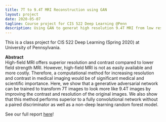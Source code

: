 ```yaml
---
title: 7T to 9.4T MRI Reconstruction using GAN
layout: project
date: 2020-05-07
tagline: Course project for CIS 522 Deep Learning @Penn
description: Using GAN to generat high resolution 9.4T MRI from low resolution 7T MRI brain scans.
---
```


This is a class project for CIS 522 Deep Learning (Spring 2020) at University of Pennsylvania.

**Abstract**  
High-field MRI offers superior resolution and contrast compared to lower field strength MRI. However, high-field MRI is not as easily available and more costly. Therefore, a computational method for increasing resolution and contrast in medical imaging would be of significant medical and scientific importance. Here, we show that a generative adversarial network can be trained to transform 7T images to look more like 9.4T images by improving the contrast and resolution of the original images. We also show that this method performs superior to a fully convolutional network without a paired discriminator as well as a non-deep learning random forest model.

See our full report [here](/assets/projects/mri-super-resolution-report.pdf)!